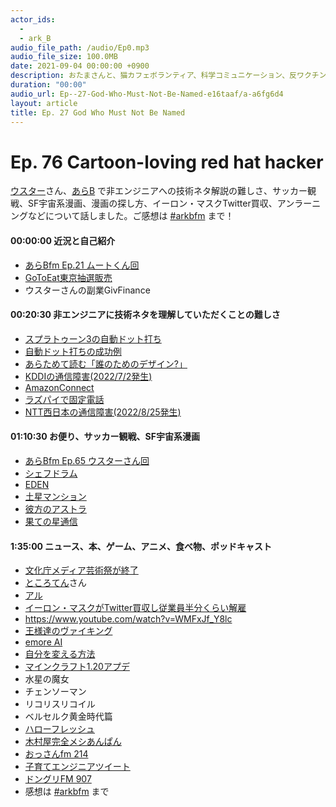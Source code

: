 ```yaml
---
actor_ids:
  - 
  - ark_B
audio_file_path: /audio/Ep0.mp3
audio_file_size: 100.0MB
date: 2021-09-04 00:00:00 +0900
description: おたまさんと、猫カフェボランティア、科学コミュニケーション、反ワクチン監視、ドラえもん、絶滅動物は蘇らせるべきか、ミッドサマー、保護猫のススメなどについて話しました。
duration: "00:00"
audio_url: Ep--27-God-Who-Must-Not-Be-Named-e16taaf/a-a6fg6d4
layout: article
title: Ep. 27 God Who Must Not Be Named
---
```


# **Ep. 76 Cartoon-loving red hat hacker**

[ウスター](https://twitter.com/Weisweiler)さん、[あらB](https://twitter.com/ark_B) で非エンジニアへの技術ネタ解説の難しさ、サッカー観戦、SF宇宙系漫画、漫画の探し方、イーロン・マスクTwitter買収、アンラーニングなどについて話しました。ご感想は [#arkbfm](https://bit.ly/3U8PSEH) まで！

#### 00:00:00 近況と自己紹介

* [あらBfm Ep.21 ムートくん回](https://anchor.fm/arkbfm/episodes/Ep--21-Pedophelia-living-next-door-e13sg8t/a-a625a0s)
* [GoToEat東京抽選販売](https://passmarket.yahoo.co.jp/special/gotoeat_tokyo/)
* ウスターさんの副業GivFinance

#### 00:20:30 非エンジニアに技術ネタを理解していただくことの難しさ

* [スプラトゥーン3の自動ドット打ち](https://note.com/arkb/n/n71f8d53c6ccc)
* [自動ドット打ちの成功例](https://twitter.com/Weisweiler/status/1585640904874143745?s=20&t=yaP9sttxHQg77l7o3Xbvwg)
* [あらためて読む「誰のためのデザイン?」](https://resize.fm/ep/105-psychology-of-everyday-things)
* [KDDIの通信障害(2022/7/2発生)](https://www.soumu.go.jp/main_content/000839847.pdf)
* [AmazonConnect](https://www.ntt.com/business/lp/amazon-connect.html)
* [ラズパイで固定電話](https://digi-78.blogspot.com/2018/05/raspberry-pi-freepbx-brastel-raspberry.html)
* [NTT西日本の通信障害(2022/8/25発生)](https://www.soumu.go.jp/menu_news/s-news/01kiban05_02000254.html)

#### 01:10:30 お便り、サッカー観戦、SF宇宙系漫画

* [あらBfm Ep.65 ウスターさん回](https://anchor.fm/arkbfm/episodes/Ep--65-Osim-said-e1kq0f5/a-a874gra)
* [シェフドラム](https://gigazine.net/news/20221029-irisohyama-chefdrum-unboxing/)
* [EDEN](https://amzn.to/3WVhlfm)
* [土星マンション](https://amzn.to/3fRAxdi)
* [彼方のアストラ](https://amzn.to/3AcZkPY)
* [果ての星通信](https://pash-up.jp/content/00000375)

#### 1:35:00 ニュース、本、ゲーム、アニメ、食べ物、ポッドキャスト

* [文化庁メディア芸術祭が終了](https://www.asahi.com/sp/articles/ASQ8S6VTBQ8SUCVL03C.html)
* [ところてん](https://twitter.com/tokoroten)さん
* [アル](https://alu.jp/)
* [イーロン・マスクがTwitter買収し従業員半分くらい解雇](https://www.bbc.com/japanese/63531277)
* https://www.youtube.com/watch?v=WMFxJf_Y8lc
* [王様達のヴァイキング](https://amzn.to/3O2eVaG)
* [emore AI](https://emo-re.com/)
* [自分を変える方法](https://amzn.to/3G3Bqd4)
* [マインクラフト1.20アプデ](https://maikuranikki.jp/e/minecraft_1_20_update_matome)
* 水星の魔女
* チェンソーマン
* リコリスリコイル
* ベルセルク黄金時代篇
* [ハローフレッシュ](https://www.hellofresh.jp/pages/always-tasty-on1?c=ZQ-X7O5P)
* [木村屋完全メシあんぱん](https://kimuraya-net.jp/blogs/features/kanzenmeshi_anpan)
* [おっさんfm 214](https://ossan.fm/episode/214)
* [子育てエンジニアツイート](https://twitter.com/__gfx__/status/1582593580555595776)
* [ドングリFM 907](https://anchor.fm/dongurifm/episodes/907-e1q0obt/a-a8pejlj)
* 感想は [#arkbfm](https://bit.ly/3U8PSEH) まで
